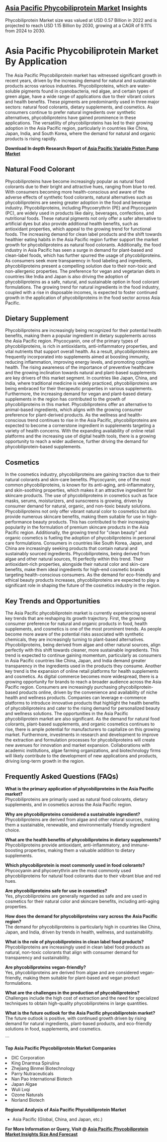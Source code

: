 <h2><a href="https://www.verifiedmarketreports.com/download-sample/?rid=39180&amp;utm_source=Github-Feb&amp;utm_medium=219" target="_blank">Asia Pacific Phycobiliprotein Market</a> Insights</h2><p>Phycobiliprotein Market size was valued at USD 0.57 Billion in 2022 and is projected to reach USD 1.15 Billion by 2030, growing at a CAGR of 9.11% from 2024 to 2030.</p><p><h1>Asia Pacific Phycobiliprotein Market By Application</h1> <p>The Asia Pacific Phycobiliprotein market has witnessed significant growth in recent years, driven by the increasing demand for natural and sustainable products across various industries. Phycobiliproteins, which are water-soluble pigments found in cyanobacteria, red algae, and certain types of green algae, have a wide range of applications due to their vibrant colors and health benefits. These pigments are predominantly used in three major sectors: natural food colorants, dietary supplements, and cosmetics. As consumers continue to prefer natural ingredients over synthetic alternatives, phycobiliproteins have gained prominence in these applications. The versatility of phycobiliproteins has led to their growing adoption in the Asia Pacific region, particularly in countries like China, Japan, India, and South Korea, where the demand for natural and organic products is rising rapidly. <p><strong>Download In depth Research Report of <a href="https://www.verifiedmarketreports.com/download-sample/?rid=236118&amp;utm_source=Pulse-Dec&amp;utm_medium=219" target="_blank">Asia Pacific Variable Piston Pump Market</a></strong></p></p> <h2>Natural Food Colorant</h2> <p>Phycobiliproteins have become increasingly popular as natural food colorants due to their bright and attractive hues, ranging from blue to red. With consumers becoming more health-conscious and aware of the adverse effects of synthetic food colorants, natural alternatives such as phycobiliproteins are seeing greater adoption in the food and beverage industry. Phycobiliproteins, including Phycoerythrin (PE) and Phycocyanin (PC), are widely used in products like dairy, beverages, confections, and nutritional foods. These natural pigments not only offer a safer alternative to artificial dyes but also provide additional health benefits, such as antioxidant properties, which appeal to the growing trend for functional foods. The increasing demand for clean label products and the shift towards healthier eating habits in the Asia Pacific region further support the market growth for phycobiliproteins as natural food colorants. Additionally, the food industry in Asia Pacific has seen a surge in demand for plant-based and clean-label foods, which has further spurred the usage of phycobiliproteins. As consumers seek more transparency in food labeling and ingredients, phycobiliproteins present a compelling solution due to their non-toxic and non-allergenic properties. The preference for vegan and vegetarian diets in countries like India and Japan is also driving the adoption of phycobiliproteins as a safe, natural, and sustainable option in food colorant formulations. The growing trend for natural ingredients in the food industry, coupled with a rise in disposable incomes, is expected to foster continued growth in the application of phycobiliproteins in the food sector across Asia Pacific. <h2>Dietary Supplement</h2> <p>Phycobiliproteins are increasingly being recognized for their potential health benefits, making them a popular ingredient in dietary supplements across the Asia Pacific region. Phycocyanin, one of the primary types of phycobiliproteins, is rich in antioxidants, anti-inflammatory properties, and vital nutrients that support overall health. As a result, phycobiliproteins are frequently incorporated into supplements aimed at boosting immunity, reducing inflammation, improving energy levels, and promoting cognitive health. The rising awareness of the importance of preventive healthcare and the growing inclination towards natural and plant-based supplements are key drivers of this market segment. In countries like Japan, China, and India, where traditional medicine is widely practiced, phycobiliproteins are being embraced for their therapeutic properties in various supplements. Furthermore, the increasing demand for vegan and plant-based dietary supplements in the region has contributed to the growth of phycobiliproteins in this market. Phycobiliproteins offer an alternative to animal-based ingredients, which aligns with the growing consumer preference for plant-derived products. As the wellness and health-conscious trend continues to rise in the Asia Pacific, phycobiliproteins are expected to become a cornerstone ingredient in supplements targeting a variety of health concerns. With the expanding availability of online retail platforms and the increasing use of digital health tools, there is a growing opportunity to reach a wider audience, further driving the demand for phycobiliprotein-based supplements. <h2>Cosmetics</h2> <p>In the cosmetics industry, phycobiliproteins are gaining traction due to their natural colorants and skin-care benefits. Phycocyanin, one of the most common phycobiliproteins, is known for its anti-aging, anti-inflammatory, and skin-soothing properties, which makes it an attractive ingredient for skincare products. The use of phycobiliproteins in cosmetics such as face masks, serums, moisturizers, and sunscreens is growing, driven by consumer demand for natural, organic, and non-toxic beauty solutions. Phycobiliproteins not only offer vibrant natural color to cosmetics but also provide numerous skincare benefits, making them suitable for use in high-performance beauty products. This has contributed to their increasing popularity in the formulation of premium skincare products in the Asia Pacific region. Additionally, the growing trend for "clean beauty" and organic cosmetics is fueling the adoption of phycobiliproteins in personal care formulations. Consumers in countries like South Korea, Japan, and China are increasingly seeking products that contain natural and sustainably sourced ingredients. Phycobiliproteins, being derived from algae and other natural sources, fit perfectly within this trend. Their antioxidant-rich properties, alongside their natural color and skin-care benefits, make them ideal ingredients for high-end cosmetic brands targeting health-conscious consumers. As the demand for eco-friendly and ethical beauty products increases, phycobiliproteins are expected to play a significant role in shaping the future of the cosmetics industry in the region. <h2>Key Trends and Opportunities</h2> <p>The Asia Pacific phycobiliprotein market is currently experiencing several key trends that are reshaping its growth trajectory. First, the growing consumer preference for natural and organic products in food, health supplements, and cosmetics is one of the most prominent trends. As people become more aware of the potential risks associated with synthetic chemicals, they are increasingly turning to plant-based alternatives. Phycobiliproteins, being derived from algae and other natural sources, align perfectly with this shift towards cleaner, more sustainable ingredients. This trend is expected to continue gaining momentum, particularly as consumers in Asia Pacific countries like China, Japan, and India demand greater transparency in the ingredients used in the products they consume. Another key trend is the expansion of online retail platforms for health supplements and cosmetics. As digital commerce becomes more widespread, there is a growing opportunity for brands to reach a broader audience across the Asia Pacific region. Consumers are increasingly purchasing phycobiliprotein-based products online, driven by the convenience and availability of niche health and wellness products. Companies can leverage e-commerce platforms to introduce innovative products that highlight the health benefits of phycobiliproteins and cater to the rising demand for personalized beauty and wellness solutions. The opportunities in the Asia Pacific phycobiliprotein market are also significant. As the demand for natural food colorants, plant-based supplements, and organic cosmetics continues to rise, there is ample potential for manufacturers to capitalize on this growing market. Furthermore, investments in research and development to improve the extraction and formulation processes for phycobiliproteins will create new avenues for innovation and market expansion. Collaborations with academic institutions, algae farming organizations, and biotechnology firms will likely contribute to the development of new applications and products, driving long-term growth in the region. <h2>Frequently Asked Questions (FAQs)</h2> <p><strong>What is the primary application of phycobiliproteins in the Asia Pacific market?</strong><br>Phycobiliproteins are primarily used as natural food colorants, dietary supplements, and in cosmetics across the Asia Pacific region.</p> <p><strong>Why are phycobiliproteins considered a sustainable ingredient?</strong><br>Phycobiliproteins are derived from algae and other natural sources, making them a sustainable, renewable, and environmentally friendly ingredient choice.</p> <p><strong>What are the health benefits of phycobiliproteins in dietary supplements?</strong><br>Phycobiliproteins provide antioxidant, anti-inflammatory, and immune-boosting properties, making them a valuable addition to dietary supplements.</p> <p><strong>Which phycobiliprotein is most commonly used in food colorants?</strong><br>Phycocyanin and phycoerythrin are the most commonly used phycobiliproteins for natural food colorants due to their vibrant blue and red hues.</p> <p><strong>Are phycobiliproteins safe for use in cosmetics?</strong><br>Yes, phycobiliproteins are generally regarded as safe and are used in cosmetics for their natural color and skincare benefits, including anti-aging properties.</p> <p><strong>How does the demand for phycobiliproteins vary across the Asia Pacific region?</strong><br>The demand for phycobiliproteins is particularly high in countries like China, Japan, and India, driven by trends in health, wellness, and sustainability.</p> <p><strong>What is the role of phycobiliproteins in clean label food products?</strong><br>Phycobiliproteins are increasingly used in clean label food products as natural, non-toxic colorants that align with consumer demand for transparency and sustainability.</p> <p><strong>Are phycobiliproteins vegan-friendly?</strong><br>Yes, phycobiliproteins are derived from algae and are considered vegan-friendly, making them suitable for plant-based and vegan product formulations.</p> <p><strong>What are the challenges in the production of phycobiliproteins?</strong><br>Challenges include the high cost of extraction and the need for specialized techniques to obtain high-quality phycobiliproteins in large quantities.</p> <p><strong>What is the future outlook for the Asia Pacific phycobiliprotein market?</strong><br>The future outlook is positive, with continued growth driven by rising demand for natural ingredients, plant-based products, and eco-friendly solutions in food, supplements, and cosmetics.</p> ```</p><p><strong>Top Asia Pacific Phycobiliprotein Market Companies</strong></p><div data-test-id=""><p><li>DIC Corporation</li><li> King Dnarmsa Spirulina</li><li> Zhejiang Binmei Biotechnology</li><li> Parry Nutraceuticals</li><li> Nan Pao International Biotech</li><li> Japan Algae</li><li> Wuli Lvqi</li><li> Ozone Naturals</li><li> Norland Biotech</li></p><div><strong>Regional Analysis of&nbsp;Asia Pacific Phycobiliprotein Market</strong></div><ul><li dir="ltr"><p dir="ltr">Asia Pacific (Global, China, and Japan, etc.)</p></li></ul><p><strong>For More Information or Query, Visit @&nbsp;</strong><strong><a href="https://www.verifiedmarketreports.com/product/global-phycobiliprotein-market-2019-by-manufacturers-regions-type-and-application-forecast-to-2024/?utm_source=Github-Feb&amp;utm_medium=219" target="_blank">Asia Pacific Phycobiliprotein Market Insights Size And Forecast</a></strong></p></div><h2>&nbsp;</h2><div data-test-id="">&nbsp;</div>
